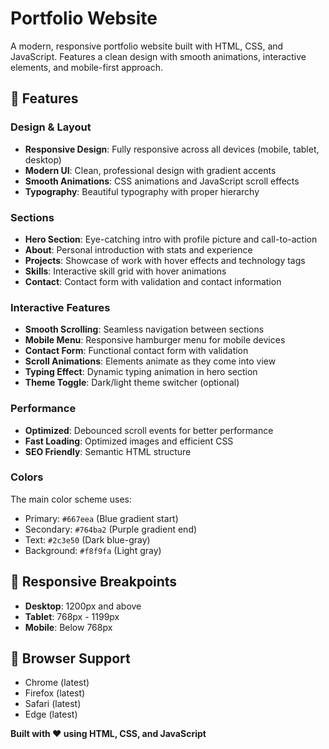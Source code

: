 # Portfolio Website

A modern, responsive portfolio website built with HTML, CSS, and JavaScript. Features a clean design with smooth animations, interactive elements, and mobile-first approach.

## 🌟 Features

### Design & Layout
- **Responsive Design**: Fully responsive across all devices (mobile, tablet, desktop)
- **Modern UI**: Clean, professional design with gradient accents
- **Smooth Animations**: CSS animations and JavaScript scroll effects
- **Typography**: Beautiful typography with proper hierarchy

### Sections
- **Hero Section**: Eye-catching intro with profile picture and call-to-action
- **About**: Personal introduction with stats and experience
- **Projects**: Showcase of work with hover effects and technology tags
- **Skills**: Interactive skill grid with hover animations
- **Contact**: Contact form with validation and contact information

### Interactive Features
- **Smooth Scrolling**: Seamless navigation between sections
- **Mobile Menu**: Responsive hamburger menu for mobile devices
- **Contact Form**: Functional contact form with validation
- **Scroll Animations**: Elements animate as they come into view
- **Typing Effect**: Dynamic typing animation in hero section
- **Theme Toggle**: Dark/light theme switcher (optional)

### Performance
- **Optimized**: Debounced scroll events for better performance
- **Fast Loading**: Optimized images and efficient CSS
- **SEO Friendly**: Semantic HTML structure


### Colors
The main color scheme uses:
- Primary: `#667eea` (Blue gradient start)
- Secondary: `#764ba2` (Purple gradient end)
- Text: `#2c3e50` (Dark blue-gray)
- Background: `#f8f9fa` (Light gray)

## 📱 Responsive Breakpoints

- **Desktop**: 1200px and above
- **Tablet**: 768px - 1199px
- **Mobile**: Below 768px

## 🔧 Browser Support

- Chrome (latest)
- Firefox (latest)
- Safari (latest)
- Edge (latest)

**Built with ❤️ using HTML, CSS, and JavaScript**
